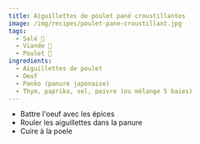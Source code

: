 ```yaml
---
title: Aiguillettes de poulet pané croustillantes
image: /img/recipes/poulet-pane-croustillant.jpg
tags:
  - Salé 🧂
  - Viande 🍗
  - Poulet 🐔
ingredients:
  - Aiguillettes de poulet
  - Oeuf
  - Panko (panure japonaise)
  - Thym, paprika, sel, poivre (ou mélange 5 baies)
---
```

* Battre l'oeuf avec les épices
* Rouler les aiguillettes dans la panure
* Cuire à la poele